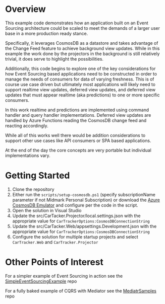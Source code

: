 # Overview

This example code demonstrates how an application built on an Event Sourcing architecture could be scaled to meet the demands of a larger user base in a more production ready stance.

Specifically, it leverages CosmosDB as a datastore and takes advantage of the Change Feed feature to achieve background view updates.  While in this example the work done by the projectors in the background is still relatively trivial, it does serve to highlight the possibilities.

Additionally, this code begins to explore one of the key considerations for how Event Sourcing based applications need to be constructed in order to manage the needs of consumers for data of varying freshness.  This is of course use case driven but ultimately most applications will likely need to support realtime view updates, deferred view updates, and deferred view updates that must appear realtime (aka predictions) to one or more specific consumers.

In this work realtime and predictions are implemented using command handler and query handler implementations.  Deferred view updates are handled by Azure Functions reading the CosmosDB change feed and reacting accordingly.

While all of this works well there would be addition considerations to support other use cases like API consumers or SPA based applications.

At the end of the day the core concepts are very portable but individual implementations vary.

# Getting Started

1. Clone the repository
1. Either run the `scripts/setup-cosmosdb.ps1` (specify subscriptionName parameter if not Midmark Personal Subscription) or download the [Azure CosmosDB Emulator](https://docs.microsoft.com/en-us/azure/cosmos-db/local-emulator) and configure per the code in the script.
1. Open the solution in Visual Studio
1. Update the src/CarTacker.Projector/local.settings.json with the appropriate value for `CarTrackerOptions:CosmosDBConnectionString`
1. Update the src/CarTacker.Web/appsettings.Development.json with the appropriate value for `CarTrackerOptions:CosmosDBConnectionString`
1. Configure the solution for multiple startup projects and select `CarTracker.Web` and `CarTracker.Projector`

# Other Points of Interest

For a simpler example of Event Sourcing in action see the [SimpleEventSourcingExample](https://github.com/dilillo/SimpleEventSourcingExample) repo

For a fully baked example of CQRS with Mediator see the [MediatrSamples](https://github.com/dilillo/MediatrSamples) repo
